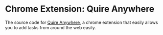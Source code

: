 # Chrome Extension: Quire Anywhere

The source code for [Quire Anywhere](https://chrome.google.com/webstore/detail/quire-anywhere/nojpnnfpfaepolalpokjlblonedknfgf), a chrome extension that easily allows you to add tasks from around the web easily. 
